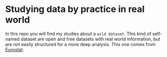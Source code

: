 # Studying data by practice in real world

In this repo you will find my studies about a `wild dataset`. This kind of self-named dataset are open and free datasets with real world information, but are not easily structured for a more deep analysis. This one comes from [Eurostat](https://ec.europa.eu/eurostat/databrowser/view/TGS00047/bookmark/table?lang=en&bookmarkId=49a5dc8a-5f88-4783-9d93-632f11df8d8d).
